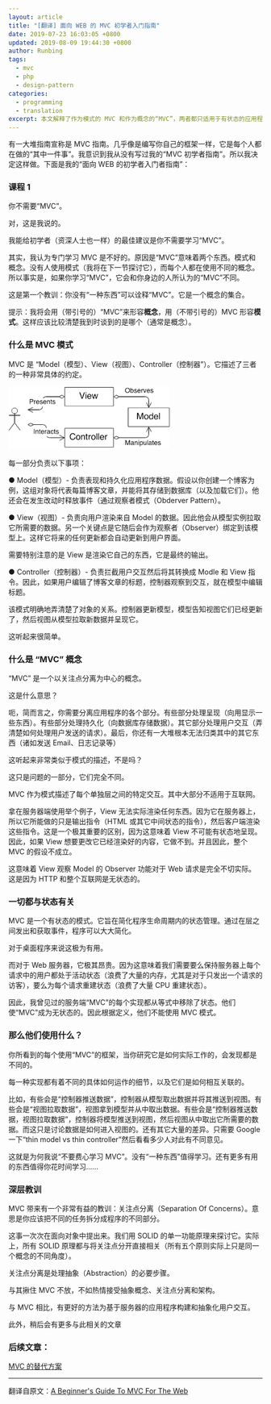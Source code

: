 ```yaml
---
layout: article
title: "[翻译] 面向 WEB 的 MVC 初学者入门指南"
date: 2019-07-23 16:03:05 +0800
updated: 2019-08-09 19:44:30 +0800
author: Runbing
tags:
  - mvc
  - php
  - design-pattern
categories:
  - programming
  - translation
excerpt: 本文解释了作为模式的 MVC 和作为概念的“MVC”，两者都只适用于有状态的应用程序，而不是无状态的 WEB 应用。与其纠结 MVC 不如把精力放在抽象概念、关注点分离和架构上。
---
```


<!-- There are a bunch of guides out there that claim to be a guide to MVC. It’s almost like writing your own framework in that it’s “one of those things” that everyone does. I realized that I never wrote my “beginners guide to MVC”. So I’ve decided to do exactly that. Here’s my “beginners guide to MVC for the web”: -->

有一大堆指南宣称是 MVC 指南。几乎像是编写你自己的框架一样，它是每个人都在做的“其中一件事”。我意识到我从没有写过我的“MVC 初学者指南”。所以我决定这样做。下面是我的“面向 WEB 的初学者入门者指南”：

<!-- ### Lesson 1 -->

### 课程 1

<!-- You don’t need “MVC”. -->

你不需要“MVC”。

<!-- There, I said it. -->

对，这是我说的。

<!-- The best advice I can give beginners (and senior people alike) is that you don’t need to learn “MVC”. -->

我能给初学者（资深人士也一样）的最佳建议是你不需要学习“MVC”。

<!-- In fact, I think it’s bad to learn MVC specifically. The reason is that there are two things that “MVC” means. The pattern, and the concept. Nobody uses the pattern (I’ll talk about it in the next section), and everyone uses a different concept. So really, if you learn “MVC”, it’ll be different from what the person sitting next to you thinks “MVC” is. -->

其实，我认为专门学习 MVC 是不好的。原因是“MVC”意味着两个东西。模式和概念。没有人使用模式（我将在下一节探讨它），而每个人都在使用不同的概念。所以事实是，如果你学习“MVC”，它会和你身边的人所认为的“MVC”不同。

<!-- That’s the first lesson: there is no “one thing” that you can describe as “MVC”. It is a collection of concepts. -->

这是第一个教训：你没有“一种东西”可以诠释“MVC”。它是一个概念的集合。

<!-- Side-note: I’m going to use `"MVC"` to describe the concept, and `MVC` to describe the pattern. It should be pretty clear which I am talking about at any given time (mostly the concept). -->

提示：我将会用（带引号的）“MVC”来形容**概念**，用（不带引号的）MVC 形容**模式**。这样应该比较清楚我到时谈到的是哪个（通常是概念）。

<!-- ### What Is MVC As A Pattern -->

### 什么是 MVC 模式

<!-- MVC is “Model View Controller”. It describes a very specific arrangement of the three: -->

MVC 是 “Model（模型）、View（视图）、Controller（控制器”）。它描述了三者的一种非常具体的约定。

![](/images/2019/07/mvc.png)

<!-- Each part is responsible for the following: -->

每一部分负责以下事项：

<!-- ● Model - Responsible for representing and persisting application data. If you’re building a blog for example, this set of objects would represent individual blog posts, and be able to save them to the database (as well as load them). It also issues events when it changes (via the Observer Pattern). -->

● Model（模型）- 负责表现和持久化应用程序数据。假设以你创建一个博客为例，这组对象将代表每篇博客文章，并能将其存储到数据库（以及加载它们）。他还会在发生改动时释放事件（通过观察者模式（Obderver Pattern）。

<!-- ● View - Responsible for rendering data from the Model to the user. So it pulls the data that it needs from the instance of the model. The other key point is that it then binds as an Observer to that model. So any future updates to it will automatically update the User Interface. -->

● View（视图）- 负责向用户渲染来自 Model 的数据。因此他会从模型实例拉取它所需要的数据。另一个关键点是它随后会作为观察者（Observer）绑定到该模型上。这样它将来的任何更新都会自动更新到用户界面。

<!-- It’s important to note that the View is the thing doing the rendering itself. It is the final output. -->

需要特别注意的是 View 是渲染它自己的东西，它是最终的输出。

<!-- ● Controller - Responsible for intercepting user interaction and converting it to Model and View instructions. So if the user edits the title of a blog post, the controller sees the interaction, and edits the title in the model. -->

● Controller（控制器）- 负责拦截用户交互然后将其转换成 Modle 和 View 指令。因此，如果用户编辑了博客文章的标题，控制器观察到交互，就在模型中编辑标题。

<!-- The pattern is explicitly clear about the relationships of the objects. Controllers update Models, Models tell Views they has been updated, and then the Views pull the new data from the Models and present it. -->

该模式明确地弄清楚了对象的关系。控制器更新模型，模型告知视图它们已经更新了，然后视图从模型拉取新数据并呈现它。

<!-- This sounds easy! -->

这听起来很简单。

<!-- ### What Is “MVC” As A Concept -->

### 什么是 “MVC” 概念

<!-- “MVC” is a concept that centers around separation of concerns. -->

“MVC” 是一个以关注点分离为中心的概念。

<!-- What does that mean? -->

这是什么意思？

<!-- Well, to put it simply, you want to separate parts of your application. Some parts are going to deal with presentation (displaying things to the user). Some parts are going to deal with persistence (storing data in a database). Other parts are going to deal with user interaction (figuring out what to do with the request the user sent). And finally, you have a whole bunch of other things that simply don’t fit into the above (such as sending email, logging, etc). -->

呃，简而言之，你需要分离应用程序的各个部分。有些部分处理呈现（向用显示一些东西）。有些部分处理持久化（向数据库存储数据）。其它部分处理用户交互（弄清楚如何处理用户发送的请求）。最后，你还有一大堆根本无法归类其中的其它东西（诸如发送 Email、日志记录等）

<!-- That sounds awfully similar to the description of the pattern, doesn’t it? -->

这听起来非常类似于模式的描述，不是吗？

<!-- That’s part of the problem, they are quite different. -->

这只是问题的一部分，它们完全不同。

<!-- MVC as a pattern describes the specific interactions between each individual layer. Most of which aren’t useful for internet usages. -->

MVC 作为模式描述了每个单独层之间的特定交互。其中大部分不适用于互联网。

<!-- One example in server-side usage, is that the View cannot actually render anything. Since it’s on the server, all it can do is output instructions (HTML, or some other intermediary) which the client will then render. This is an extremely important difference because it means that the View cannot be stateful of its representation. Therefore, if the View wants to change something it has already rendered, it cannot. And as such, the entire premise of MVC falls flat. -->

拿在服务器端使用举个例子，View 无法实际渲染任何东西。因为它在服务器上，所以它所能做的只是输出指令（HTML 或其它中间状态的指令），然后客户端渲染这些指令。这是一个极其重要的区别，因为这意味着 View 不可能有状态地呈现。因此，如果 View 想要更改它已经渲染好的内容，它做不到。并且因此，整个 MVC 的假设不成立。

<!-- This means that the Observer functionality, where the View watches the Model, is completely impractical for web requests. That’s because the HTTP, and the internet as a whole is stateless. -->

这意味着 View 观察 Model 的 Observer 功能对于 Web 请求是完全不切实际。这是因为 HTTP 和整个互联网是无状态的。

<!-- ### It’s All About State -->

### 一切都与状态有关

<!-- MVC is a stateful pattern. It is designed to simplify the management of state across the lifetime of the program. By having events emitted and consumed between the layers, the program can be greatly simplified. -->

MVC 是一个有状态的模式。它旨在简化程序生命周期内的状态管理。通过在层之间发出和获取事件，程序可以大大简化。

<!-- This is incredibly useful for desktop applications. -->

对于桌面程序来说这极为有用。

<!-- For web servers though, it’s extremely expensive. Because it means we need to either keep every users state alive on the server between requests (a lot of memory wasted, especially for visitors that only make 1 request) or we need to rebuild the state on every request (a lot of CPU wasted reconstructing the state). -->

而对于 Web 服务器，它极其昂贵。因为这意味着我们需要要么保持服务器上每个请求中的用户都处于活动状态（浪费了大量的内存，尤其是对于只发出一个请求的访客），要么为每个请求重建状态（浪费了大量 CPU 重建状态）。

<!-- So instead, every implementation of server-side “MVC” that I’ve ever seen removes the state from the equation. They have made “MVC” stateless. So by definition, they can’t be using the MVC pattern. -->

因此，我曾见过的服务端“MVC”的每个实现都从等式中移除了状态。他们使“MVC”成为无状态的。因此根据定义，他们不能使用 MVC 模式。

<!-- ### So what are they using? -->

### 那么他们使用什么？

<!-- Every framework that uses “MVC” that you look at, when you look at how it actually works, will be different. -->

你所看到的每个使用“MVC”的框架，当你研究它是如何实际工作的，会发现都是不同的。

<!-- Every implementation will have different details around exactly what goes where, and how it all relates together. -->

每一种实现都有着不同的具体如何运作的细节，以及它们是如何相互关联的。

<!-- For example, some will be “controller push”, where the controller fetches data from the model and pushes it into the view. Some will be “view pull”, where the view gets the model, and fetches the data from it. Some will be “controller push, view pull”, where the controller pushes the model into the view, and the view pulls the data it needs. And that’s just talking about how data gets into the view. There are other massive differences as well. Just google “thin model vs thin controller” and see how much people disagree on it. -->

比如，有些会是“控制器推送数据”，控制器从模型取出数据并将其推送到视图。有些会是“视图拉取数据”，视图拿到模型并从中取出数据。有些会是“控制器推送数据，视图拉取数据”，控制器将模型推送到视图，然后视图从中取出它所需要的数据。而这只是讨论数据是如何进入视图的。还有其它大量的差异。只需要 Google 一下“thin model vs thin controller”然后看看多少人对此有不同意见。

<!-- And this is why I say “don’t bother learning MVC”. There’s no “one thing” to learn. And there are far more useful things to spend your time learning… -->

这就是为何我说“不要费心学习 MVC”。没有“一种东西”值得学习。还有更多有用的东西值得你花时间学习……

<!-- ### The Underlying Lesson -->

### 深层教训

<!-- There is a very useful lesson that MVC brings: Separation Of Concerns. Meaning that you should separate different responsibilities into different sections of your application. -->

MVC 带来有一个非常有益的教训：关注点分离（Separation Of Concerns）。意思是你应该把不同的任务拆分成程序的不同部分。

<!-- This is a tenant that comes up in OOP over and over again. We talk about it with SOLID’s Single Responsibility Principle. Actually, all of the SOLID principles are directly related to separating concerns from one another (all 5 principles are really just different angles of the same concept). -->

这事一次次在面向对象中提出来。我们用 SOLID 的单一功能原理来探讨它。实际上，所有 SOLID 原理都与将关注点分开直接相关（所有五个原则实际上只是同一个概念的不同角度）。

<!-- Separation of Concerns is a necessary step in dealing with Abstraction. -->

关注点分离是处理抽象（Abstraction）的必要步骤。

<!-- Instead of latching on to MVC, latch on to abstraction. Latch on to separation of concerns. Latch on to architecture. -->

与其揪住 MVC 不放，不如热情接受抽象概念、关注点分离和架构。

<!-- There are far better ways to architect and abstract user interaction for server-based applications than MVC. -->

与 MVC 相比，有更好的方法为基于服务器的应用程序构建和抽象化用户交互。

<!-- But more on that in a later post… -->

此外，稍后会有更多与此相关的文章

<!-- ### Followups: -->

### 后续文章：

<!-- [Alternatives To MVC](https://blog.ircmaxell.com/2014/11/alternatives-to-mvc.html) -->

[MVC 的替代方案](/archives/alternatives-to-mvc.html)

---

翻译自原文：[A Beginner's Guide To MVC For The Web](https://blog.ircmaxell.com/2014/11/a-beginners-guide-to-mvc-for-web.html)
